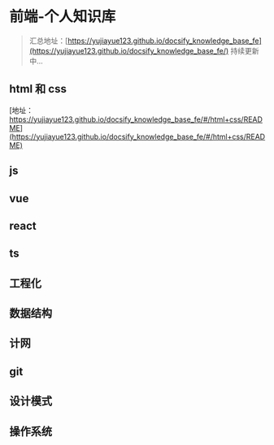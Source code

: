 # 前端-个人知识库

> 汇总地址：[https://yujiayue123.github.io/docsify_knowledge_base_fe](https://yujiayue123.github.io/docsify_knowledge_base_fe/)
> 持续更新中...

## html 和 css

[地址：https://yujiayue123.github.io/docsify_knowledge_base_fe/#/html+css/README](https://yujiayue123.github.io/docsify_knowledge_base_fe/#/html+css/README)

## js

## vue

## react

## ts

## 工程化

## 数据结构

## 计网

## git

## 设计模式

## 操作系统
